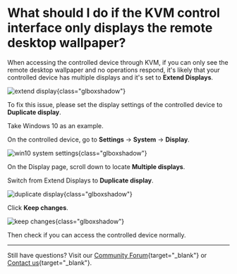 # What should I do if the KVM control interface only displays the remote desktop wallpaper?

When accessing the controlled device through KVM, if you can only see the remote desktop wallpaper and no operations respond, it's likely that your controlled device has multiple displays and it's set to **Extend Displays**.

![extend display](https://static.gl-inet.com/docs/kvm/faq/can_only_see_desktop_wallpaper_when_using_glkvm/extend_displays.jpg){class="glboxshadow"}

To fix this issue, please set the display settings of the controlled device to **Duplicate display**.

Take Windows 10 as an example. 

On the controlled device, go to **Settings** -> **System** -> **Display**.

![win10 system settings](https://static.gl-inet.com/docs/kvm/faq/can_only_see_desktop_wallpaper_when_using_glkvm/win10_system_settings.png){class="glboxshadow"}

On the Display page, scroll down to locate **Multiple displays**.

Switch from Extend Displays to **Duplicate display**.

![duplicate display](https://static.gl-inet.com/docs/kvm/faq/can_only_see_desktop_wallpaper_when_using_glkvm/duplicate_displays.jpg){class="glboxshadow"}

Click **Keep changes**.

![keep changes](https://static.gl-inet.com/docs/kvm/faq/can_only_see_desktop_wallpaper_when_using_glkvm/keep_changes.png){class="glboxshadow"}

Then check if you can access the controlled device normally.

---

Still have questions? Visit our [Community Forum](https://forum.gl-inet.com){target="_blank"} or [Contact us](https://www.gl-inet.com/contacts/){target="_blank"}.